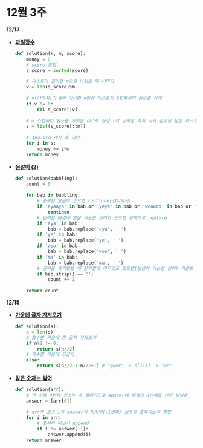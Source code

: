 # 12월 3주

**12/13**

- **[과일장수](https://school.programmers.co.kr/learn/courses/30/lessons/135808)**
    
    ```python
    def solution(k, m, score):
        money = 0
        # score 정렬
        s_score = sorted(score)
    
        # 리스트의 길이를 m으로 나눴을 때 나머지
        v = len(s_score)%m
        
        # v(나머지)가 0이 아니면 v만큼 리스트의 0번째부터 원소를 삭제
        if v != 0:
            del s_score[:v]
            
        # m 스텝마다 원소를 가져온 리스트 생성 (각 상자당 최저 사과 점수만 담은 리스트)
        s = list(s_score[::m])
            
        # 최대 이익 계산 후 리턴
        for i in s:
            money += i*m
        return money
    ```
    

- **[옹알이 (2)](https://school.programmers.co.kr/learn/courses/30/lessons/133499)**
    
    ```python
    def solution(babbling):
        count = 0
        
        for bab in babbling:
            # 중복된 발음이 있으면 continue(건너뛰기)
            if 'ayaaya' in bab or 'yeye' in bab or 'woowoo' in bab or 'mama' in bab:
                continue
            # 입력된 배열에 발음 가능한 단어가 있으면 공백으로 replace
            if 'aya' in bab:
                bab = bab.replace('aya', ' ')
            if 'ye' in bab:
                bab = bab.replace('ye', ' ')
            if 'woo' in bab:
                bab = bab.replace('woo', ' ')
            if 'ma' in bab:
                bab = bab.replace('ma', ' ')
            # 공백을 제거했을 때 문자열에 아무것도 없으면(발음이 가능한 단어) 카운트
            if bab.strip() == '':
                count += 1
        
        return count
    ```
    

**12/15**

- [**가운데 글자 가져오기**](https://school.programmers.co.kr/learn/courses/30/lessons/12903)
    
    ```python
    def solution(s):
        n = len(s)
        # 홀수면 가운데 한 글자 가져오기
        if n%2 != 0:
            return s[n//2]
        # 짝수면 가운데 두글자
        else:
            return s[n//2-1:n//2+1] # "qwer" -> s[1:3] -> "we"
    ```
    

- [**같은 숫자는 싫어**](https://school.programmers.co.kr/learn/courses/30/lessons/12906)
    
    ```python
    def solution(arr):
        # 맨 처음 0번째 원소는 꼭 들어가므로 answer에 배열의 0번째를 먼저 넣어둠
        answer = [arr[0]] 
        
        # arr의 원소 i가 answer의 마지막(-1번째) 원소와 중복되는지 확인
        for i in arr:
            # 중복이 아닐시 append
            if i != answer[-1]:
                answer.append(i)
        return answer
    ```
